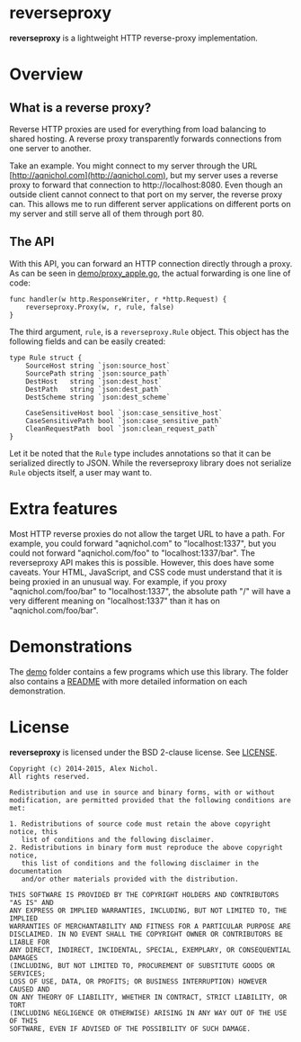 # reverseproxy

**reverseproxy** is a lightweight HTTP reverse-proxy implementation.

# Overview

## What is a reverse proxy?

Reverse HTTP proxies are used for everything from load balancing to shared hosting. A reverse proxy transparently forwards connections from one server to another.

Take an example. You might connect to my server through the URL [http://aqnichol.com](http://aqnichol.com), but my server uses a reverse proxy to forward that connection to http://localhost:8080. Even though an outside client cannot connect to that port on my server, the reverse proxy can. This allows me to run different server applications on different ports on my server and still serve all of them through port 80.

## The API

With this API, you can forward an HTTP connection directly through a proxy. As can be seen in [demo/proxy_apple.go](demo/proxy_apple.go), the actual forwarding is one line of code:

    func handler(w http.ResponseWriter, r *http.Request) {
    	reverseproxy.Proxy(w, r, rule, false)
    }

The third argument, `rule`, is a `reverseproxy.Rule` object. This object has the following fields and can be easily created:

    type Rule struct {
    	SourceHost string `json:source_host`
    	SourcePath string `json:source_path`
    	DestHost   string `json:dest_host`
    	DestPath   string `json:dest_path`
    	DestScheme string `json:dest_scheme`

    	CaseSensitiveHost bool `json:case_sensitive_host`
    	CaseSensitivePath bool `json:case_sensitive_path`
    	CleanRequestPath  bool `json:clean_request_path`
    }

Let it be noted that the `Rule` type includes annotations so that it can be serialized directly to JSON. While the reverseproxy library does not serialize `Rule` objects itself, a user may want to.

# Extra features

Most HTTP reverse proxies do not allow the target URL to have a path. For example, you could forward "aqnichol.com" to "localhost:1337", but you could not forward "aqnichol.com/foo" to "localhost:1337/bar". The reverseproxy API makes this is possible. However, this does have some caveats. Your HTML, JavaScript, and CSS code must understand that it is being proxied in an unusual way. For example, if you proxy "aqnichol.com/foo/bar" to "localhost:1337", the absolute path "/" will have a very different meaning on "localhost:1337" than it has on "aqnichol.com/foo/bar".

# Demonstrations

The [demo](demo) folder contains a few programs which use this library. The folder also contains a [README](demo/README.md) with more detailed information on each demonstration.

# License

**reverseproxy** is licensed under the BSD 2-clause license. See [LICENSE](LICENSE).

```
Copyright (c) 2014-2015, Alex Nichol.
All rights reserved.

Redistribution and use in source and binary forms, with or without
modification, are permitted provided that the following conditions are met:

1. Redistributions of source code must retain the above copyright notice, this
   list of conditions and the following disclaimer. 
2. Redistributions in binary form must reproduce the above copyright notice,
   this list of conditions and the following disclaimer in the documentation
   and/or other materials provided with the distribution.

THIS SOFTWARE IS PROVIDED BY THE COPYRIGHT HOLDERS AND CONTRIBUTORS "AS IS" AND
ANY EXPRESS OR IMPLIED WARRANTIES, INCLUDING, BUT NOT LIMITED TO, THE IMPLIED
WARRANTIES OF MERCHANTABILITY AND FITNESS FOR A PARTICULAR PURPOSE ARE
DISCLAIMED. IN NO EVENT SHALL THE COPYRIGHT OWNER OR CONTRIBUTORS BE LIABLE FOR
ANY DIRECT, INDIRECT, INCIDENTAL, SPECIAL, EXEMPLARY, OR CONSEQUENTIAL DAMAGES
(INCLUDING, BUT NOT LIMITED TO, PROCUREMENT OF SUBSTITUTE GOODS OR SERVICES;
LOSS OF USE, DATA, OR PROFITS; OR BUSINESS INTERRUPTION) HOWEVER CAUSED AND
ON ANY THEORY OF LIABILITY, WHETHER IN CONTRACT, STRICT LIABILITY, OR TORT
(INCLUDING NEGLIGENCE OR OTHERWISE) ARISING IN ANY WAY OUT OF THE USE OF THIS
SOFTWARE, EVEN IF ADVISED OF THE POSSIBILITY OF SUCH DAMAGE.
```